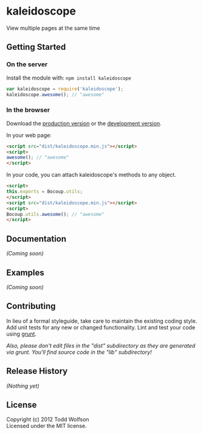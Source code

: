 # kaleidoscope

View multiple pages at the same time

## Getting Started
### On the server
Install the module with: `npm install kaleidoscope`

```javascript
var kaleidoscope = require('kaleidoscope');
kaleidoscope.awesome(); // "awesome"
```

### In the browser
Download the [production version][min] or the [development version][max].

[min]: https://raw.github.com/twolfson/kaleidoscope/master/dist/kaleidoscope.min.js
[max]: https://raw.github.com/twolfson/kaleidoscope/master/dist/kaleidoscope.js

In your web page:

```html
<script src="dist/kaleidoscope.min.js"></script>
<script>
awesome(); // "awesome"
</script>
```

In your code, you can attach kaleidoscope's methods to any object.

```html
<script>
this.exports = Bocoup.utils;
</script>
<script src="dist/kaleidoscope.min.js"></script>
<script>
Bocoup.utils.awesome(); // "awesome"
</script>
```

## Documentation
_(Coming soon)_

## Examples
_(Coming soon)_

## Contributing
In lieu of a formal styleguide, take care to maintain the existing coding style. Add unit tests for any new or changed functionality. Lint and test your code using [grunt](http://gruntjs.com/).

_Also, please don't edit files in the "dist" subdirectory as they are generated via grunt. You'll find source code in the "lib" subdirectory!_

## Release History
_(Nothing yet)_

## License
Copyright (c) 2012 Todd Wolfson  
Licensed under the MIT license.
